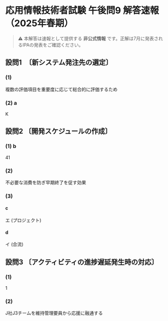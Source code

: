 # 応用情報技術者試験 午後問9 解答速報（2025年春期）

> ⚠️ 本解答は速報として提供する **非公式情報** です。正解は7月に発表されるIPAの発表をご確認ください。

## 設問1　〔新システム発注先の選定〕
### (1)
複数の評価項目を重要度に応じて総合的に評価するため
### (2) a
K

## 設問2 〔開発スケジュールの作成〕
### (1) b
41
### (2) 
不必要な消費を防ぎ早期終了を促す効果
### (3) 
#### c
エ (プロジェクト)
#### d
イ (合流)

## 設問3 〔アクティビティの進捗遅延発生時の対応〕
### (1) 
1
### (2) 
J社J3チームを維持管理要員から応援に融通する